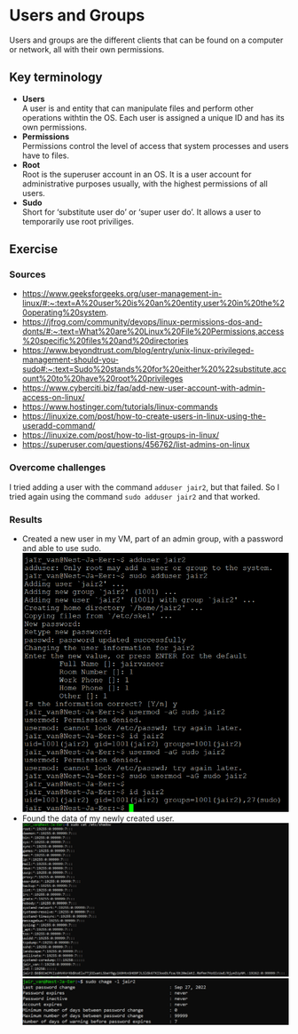 # Users and Groups
Users and groups are the different clients that can be found on a computer or network, all with their own permissions. 
## Key terminology
- **Users**  
A user is and entity that can manipulate files and perform other operations withtin the OS. Each user is assigned a unique ID and has its own permissions.
- **Permissions**  
Permissions control the level of access that system processes and users have to files. 
- **Root**  
Root is the superuser account in an OS. It is a user account for administrative purposes usually, with the highest permissions of all users.  
- **Sudo**  
Short for ‘substitute user do’ or ‘super user do’. It allows a user to temporarily use root priviliges. 

 

## Exercise
### Sources
- https://www.geeksforgeeks.org/user-management-in-linux/#:~:text=A%20user%20is%20an%20entity,user%20in%20the%20operating%20system. 
- https://jfrog.com/community/devops/linux-permissions-dos-and-donts/#:~:text=What%20are%20Linux%20File%20Permissions,access%20specific%20files%20and%20directories
- https://www.beyondtrust.com/blog/entry/unix-linux-privileged-management-should-you-sudo#:~:text=Sudo%20stands%20for%20either%20%22substitute,account%20to%20have%20root%20privileges  
- https://www.cyberciti.biz/faq/add-new-user-account-with-admin-access-on-linux/ 
- https://www.hostinger.com/tutorials/linux-commands 
- https://linuxize.com/post/how-to-create-users-in-linux-using-the-useradd-command/ 
- https://linuxize.com/post/how-to-list-groups-in-linux/ 
- https://superuser.com/questions/456762/list-admins-on-linux 

### Overcome challenges
I tried adding a user with the command `adduser jair2`, but that failed. So I tried again using the command `sudo adduser jair2` and that worked.

### Results
- Created a new user in my VM, part of an admin group, with a password and able to use sudo. ![adduser](https://github.com/Techgrounds-Cloud-9/cloud-9-jairvaneer/blob/aae4997197b7504f40281a9e2f145e0c49d2f68b/00_includes/Sprint%201/Screenshots%20Linux/LNX-04%20Users%20and%20Groups/LNX-04%20Exercise%201%20-%20%231_Create_New_User.png)
- Found the data of my newly created user. ![userdata1](https://github.com/Techgrounds-Cloud-9/cloud-9-jairvaneer/blob/aae4997197b7504f40281a9e2f145e0c49d2f68b/00_includes/Sprint%201/Screenshots%20Linux/LNX-04%20Users%20and%20Groups/LNX-04%20Exercise%201%20-%20%232_New_User_Data.png) ![userdata2](https://github.com/Techgrounds-Cloud-9/cloud-9-jairvaneer/blob/aae4997197b7504f40281a9e2f145e0c49d2f68b/00_includes/Sprint%201/Screenshots%20Linux/LNX-04%20Users%20and%20Groups/LNX-04%20Exercise%201%20-%20%232_New_User_Data_2.png)